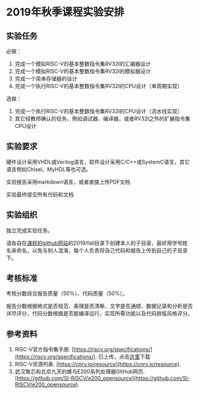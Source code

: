 # 2019年秋季课程实验安排

## 实验任务

必做：
1. 完成一个模拟RISC-V的基本整数指令集RV32I的汇编器设计
2. 完成一个模拟RISC-V的基本整数指令集RV32I的模拟器设计
3. 完成一个简单存储器的设计
4. 完成一个执行RISC-V的基本整数指令集RV32I的CPU设计（单周期实现）

选做：
1. 完成一个执行RISC-V的基本整数指令集RV32I的CPU设计（流水线实现）
2. 其它经教师确认的任务，例如调试器、编译器，或者RV32I之外的扩展指令集CPU设计

## 实验要求

硬件设计采用VHDL或Verilog语言，软件设计采用C/C++或SystemC语言，其它语言例如Chisel、MyHDL等也可选。

实验报告采用markdown语言，或者直接上传PDF文档

实验最终提交所有代码和文档

## 实验组织

独立完成实验任务。

请各自在[课程的github网站](https://github.com/luojike/cpudesign)的2019/fall目录下创建本人的子目录，最好用学号姓名来命名，以免与别人混淆，每个人负责将自己代码和报告上传到自己的子目录下。

## 考核标准

考核分数综合报告质量（50%）、代码质量（50%）。

报告分数根据格式是否规范、条理是否清晰、文字是否通顺、数据记录和分析是否详尽评分，代码分数根据是否能编译运行，实现所需功能以及代码排版风格评分。

## 参考资料

1. RISC-V官方指令集手册. [https://riscv.org/specifications/](https://riscv.org/specifications/). 已上传，点击[这里](https://github.com/luojike/cpudesign/blob/master/2019/riscv-spec.pdf)下载
2. RISC-V资源列表. [https://cnrv.io/resource](https://cnrv.io/resource).
3. 武汉聚芯和北京九天的蜂鸟E200系列处理器GitHub网页. [https://github.com/SI-RISCV/e200_opensource](https://github.com/SI-RISCV/e200_opensource).

